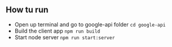 ## How tu run
* Open up terminal and go to google-api folder `cd google-api`
* Build the client app `npm run build`
* Start node server `npm run start:server`